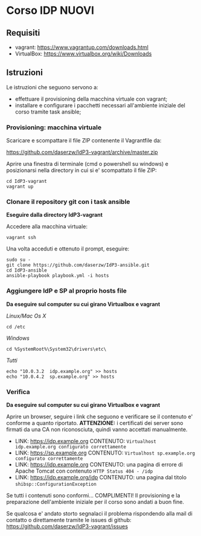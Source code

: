 # Corso IDP NUOVI

## Requisiti

* vagrant: https://www.vagrantup.com/downloads.html
* VirtualBox: https://www.virtualbox.org/wiki/Downloads

## Istruzioni

Le istruzioni che seguono servono a:
- effettuare il provisioning della macchina virtuale con vagrant;
- installare e configurare i pacchetti necessari all'ambiente
  iniziale del corso tramite task ansible;

### Provisioning: macchina virtuale

Scaricare e scompattare il file ZIP contenente il Vagrantfile da:
	  
 https://github.com/daserzw/IdP3-vagrant/archive/master.zip

Aprire una finestra di terminale (cmd o powershell su windows) e
posizionarsi nella directory in cui si e' scompattato il file ZIP:

```
cd IdP3-vagrant
vagrant up
```

### Clonare il repository git con i task ansible

**Eseguire dalla directory IdP3-vagrant**

Accedere alla macchina virtuale:

```
vagrant ssh
```

Una volta acceduti e ottenuto il prompt, eseguire:

```
sudo su -
git clone https://github.com/daserzw/IdP3-ansible.git
cd IdP3-ansible
ansible-playbook playbook.yml -i hosts
```

### Aggiungere IdP e SP al proprio hosts file

**Da eseguire sul computer su cui girano Virtualbox e vagrant**

*Linux/Mac Os X*
```
cd /etc
```

*Windows*
```
cd %SystemRoot%\System32\drivers\etc\
```

*Tutti*
```
echo "10.0.3.2	idp.example.org" >> hosts
echo "10.0.4.2	sp.example.org" >> hosts
```

### Verifica

**Da eseguire sul computer su cui girano Virtualbox e vagrant**

Aprire un browser, seguire i link che seguono e verificare se il
contenuto e' conforme a quanto riportato.
**ATTENZIONE:** i certificati dei server sono firmati da una CA non
riconosciuta, quindi vanno accettati manualmente.

* LINK: https://idp.example.org
  CONTENUTO: `Virtualhost idp.example.org configurato correttamente`
* LINK: https://sp.example.org
  CONTENUTO: `Virtualhost sp.example.org configurato correttamente`
* LINK: https://idp.example.org
  CONTENUTO: una pagina di errore di Apache Tomcat con contenuto `HTTP Status 404 - /idp`
* LINK: https://idp.example.org/idp
  CONTENUTO: una pagina dal titolo `shibsp::ConfigurationException`

Se tutti i contenuti sono conformi... COMPLIMENTI! Il provisioning e la
preparazione dell'ambiente iniziale per il corso sono andati a buon fine.


Se qualcosa e' andato storto segnalaci il problema rispondendo alla mail
di contatto o direttamente tramite le issues di github:
  https://github.com/daserzw/IdP3-vagrant/issues
 